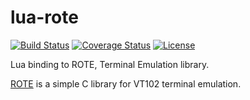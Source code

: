 # lua-rote

[![Build Status](https://travis-ci.org/starius/lua-rote.png?branch=master)](https://travis-ci.org/starius/lua-rote)
[![Coverage Status](https://coveralls.io/repos/starius/lua-rote/badge.png?branch=master)](https://coveralls.io/r/starius/lua-rote?branch=master)
[![License](http://img.shields.io/badge/License-LGPL2.1-brightgreen.png)](LICENSE)

Lua binding to ROTE, Terminal Emulation library.

[ROTE](http://rote.sourceforge.net/)
is a simple C library for VT102 terminal emulation.
